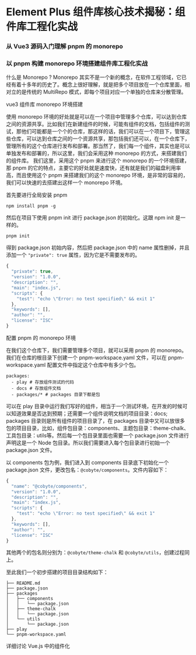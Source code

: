 # Element Plus 组件库核心技术揭秘：组件库工程化实战

### 从 Vue3 源码入门理解 pnpm 的 monorepo





### 以 pnpm 构建 monorepo 环境搭建组件库工程化实战



什么是 Monorepo ?
Monorepo 其实不是一个新的概念，在软件工程领域，它已经有着十多年的历史了。概念上很好理解，就是把多个项目放在一个仓库里面，相对立的是传统的 MultiRepo 模式，即每个项目对应一个单独的仓库来分散管理。

vue3 组件库 monorepo 环境搭建


使用 monorepo 环境的好处就是可以在一个项目中管理多个仓库，可以达到仓库之间的资源共享。比如我们在新建组件的时候，可能有组件的文档，包括组件的测试，那他们可能都是一个个的仓库，那这样的话，我们可以在一个项目下，管理这些仓库，可以达到仓库之间的一个资源共享，那包括我们还可以，在一个仓库下，管理所有的这个仓库进行发布和部署。那当然了，我们每一个组件，其实也是可以单独发布和部署的，所以这里，我们会采用这种 monorepo 的方式，来搭建我们的组件库。
我们这里，采用这个 pnpm 来进行这个 monorepo 的一个环境搭建，那 pnpm 的它的特点，主要它的好处就是速度快，还有就是我们的磁盘利用率高，而且使用这个 pnpm 来搭建我们的这个 monorepo 环境，是非常的容易的，我们可以快速的去搭建出这样一个 monorepo 环境。


首先要进行全局安装 pnpm
```
npm install pnpm -g
```

然后在项目下使用 pnpm init 进行 package.json 的初始化。这跟 npm init 是一样的。
```
pnpm init
```
得到 package.json 初始内容，然后把 package.json 中的 name 属性删掉，并且添加一个 `"private": true` 属性，因为它是不需要发布的。

```javascript
{
  "private": true,
  "version": "1.0.0",
  "description": "",
  "main": "index.js",
  "scripts": {
    "test": "echo \"Error: no test specified\" && exit 1"
  },
  "keywords": [],
  "author": "",
  "license": "ISC"
}

```

配置 pnpm 的 monorepo 环境

在我们这个仓库下，我们需要管理多个项目，就可以采用 pnpm 的 monorepo。我们在仓库的根目录下创建一个 pnpm-workspace.yaml 文件，可以在 pnpm-workspace.yaml 配置文件中指定这个仓库中有多少个包。

```
packages:
  - play # 存放组件测试的代码
  - docs # 存放组件文档
  - packages/* # packages 目录下都是包
```
可以在 play 目录中运行我们写好的组件，相当于一个测试环境，在开发的时候可以知道效果是否达到预期；还需要一个组件说明文档的项目目录：docs; packages 目录则是所有组件的项目目录了，在 packages 目录中又可以放很多包的项目目录，比如，组件包目录：components、主题包目录：theme-chalk、工具包目录：utils等。然后每一个包目录里面也需要一个 package.json 文件进行声明这是一个 Node 包目录。所以我们需要进入每个包目录进行初始一个 package.json 文件。

以 components 包为例，我们进入到 components 目录底下初始化一个 package.json 文件，更改包名：`@cobyte/components`。文件内容如下：

```javascript
{
  "name": "@cobyte/components",
  "version": "1.0.0",
  "description": "",
  "main": "index.js",
  "scripts": {
    "test": "echo \"Error: no test specified\" && exit 1"
  },
  "keywords": [],
  "author": "",
  "license": "ISC"
}
```

其他两个的包名则分别为：`@cobyte/theme-chalk` 和 `@cobyte/utils`，创建过程同上。

至此我们一个初步搭建的项目目录结构如下：

```
├── README.md
├── package.json
├── packages
│   ├── components
│   │   └── package.json
│   ├── theme-chalk
│   │   └── package.json
│   └── utils
│       └── package.json
├── play
└── pnpm-workspace.yaml
```

详细讨论 Vue.js 中的组件化


